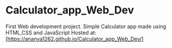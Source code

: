 # Calculator_app_Web_Dev
First Web development project. 
Simple Calculator app made using HTML,CSS and JavaScript
Hosted at:[https://ananya1262.github.io/Calculator_app_Web_Dev/]
